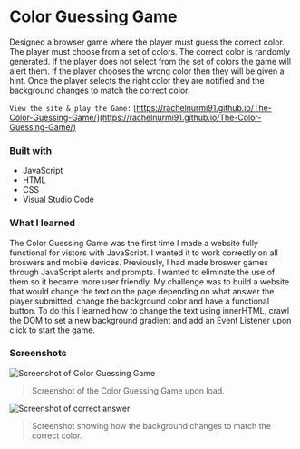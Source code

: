 # Color Guessing Game

Designed a browser game where the player must guess the correct color. The player must choose from a set of colors. The correct color is randomly generated. If the player does not select from the set of colors the game will alert them. If the player chooses the wrong color then they will be given a hint. Once the player selects the right color they are notified and the background changes to match the correct color.

`View the site & play the Game:` [https://rachelnurmi91.github.io/The-Color-Guessing-Game/](https://rachelnurmi91.github.io/The-Color-Guessing-Game/)

### Built with

- JavaScript
- HTML
- CSS
- Visual Studio Code

### What I learned
The Color Guessing Game was the first time I made a website fully functional for vistors with JavaScript. I wanted it to work correctly on all broswers and mobile devices. Previously, I had made broswer games through JavaScript alerts and prompts. I wanted to eliminate the use of them so it became more user friendly. My challenge was to build a website that would change the text on the page depending on what answer the player submitted, change the background color and have a functional button. To do this I learned how to change the text using innerHTML, crawl the DOM to set a new background gradient and add an Event Listener upon click to start the game. 

### Screenshots

![Screenshot of Color Guessing Game](/images/Screen-ColorGuessing.png)
> Screenshot of the Color Guessing Game upon load.
> 
![Screenshot of correct answer](/images/Screen-ColorGuessing-Correct.png)
> Screenshot showing how the background changes to match the correct color.

